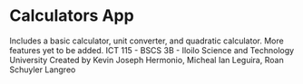 # Calculators App
Includes a basic calculator, unit converter, and quadratic calculator. More features yet to be added.
ICT 115 - BSCS 3B - Iloilo Science and Technology University
Created by Kevin Joseph Hermonio, Micheal Ian Leguira, Roan Schuyler Langreo
